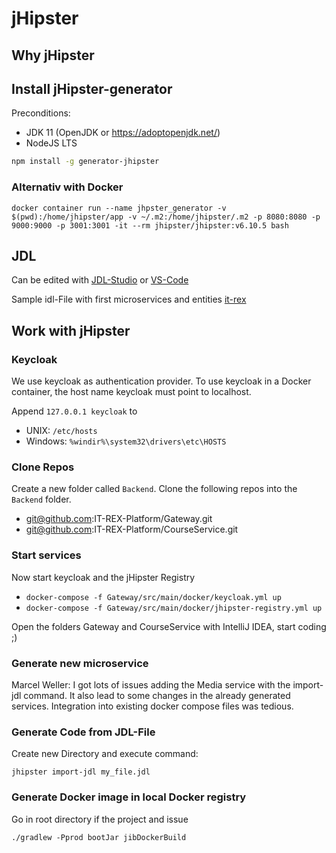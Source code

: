 # jHipster



## Why jHipster

## Install jHipster-generator

Preconditions:

- JDK 11 (OpenJDK or https://adoptopenjdk.net/)
- NodeJS LTS

```bash
npm install -g generator-jhipster
```

### Alternativ with Docker

```
docker container run --name jhpster_generator -v $(pwd):/home/jhipster/app -v ~/.m2:/home/jhipster/.m2 -p 8080:8080 -p 9000:9000 -p 3001:3001 -it --rm jhipster/jhipster:v6.10.5 bash
```

## JDL

Can be edited with [JDL-Studio](https://start.jhipster.tech/jdl-studio/) or [VS-Code](https://www.jhipster.tech/configuring-ide-visual-studio-code/)

Sample idl-File with first microservices and entities [it-rex](./resource/it-rex.jdl)

## Work with jHipster

### Keycloak

We use keycloak as authentication provider.
To use keycloak in a Docker container, the host name keycloak must point to localhost.

Append `127.0.0.1 keycloak` to
- UNIX: `/etc/hosts`
- Windows: `%windir%\system32\drivers\etc\HOSTS`

### Clone Repos

Create a new folder called `Backend`.
Clone the following repos into the `Backend` folder.

- git@github.com:IT-REX-Platform/Gateway.git
- git@github.com:IT-REX-Platform/CourseService.git

### Start services

Now start keycloak and the jHipster Registry
- `docker-compose -f Gateway/src/main/docker/keycloak.yml up`
- `docker-compose -f Gateway/src/main/docker/jhipster-registry.yml up`

Open the folders Gateway and CourseService with IntelliJ IDEA, start coding ;)


### Generate new microservice

Marcel Weller: I got lots of issues adding the Media service with the import-jdl command. It also lead to some changes in the already generated services. Integration into existing docker compose files was tedious.


### Generate Code from JDL-File

Create new Directory and execute command:

```shell
jhipster import-jdl my_file.jdl
```


### Generate Docker image in local Docker registry

Go in root directory if the project and issue

``` 
./gradlew -Pprod bootJar jibDockerBuild
```